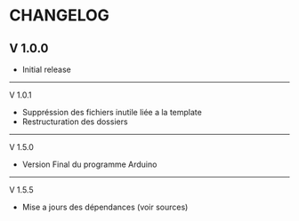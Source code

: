 CHANGELOG
=========

V 1.0.0
-------
 - Initial release

-------
V 1.0.1
- Suppréssion des fichiers inutile liée a la template
- Restructuration des dossiers

------

V 1.5.0

- Version Final du programme Arduino

------

V 1.5.5

- Mise a jours des dépendances (voir sources)
